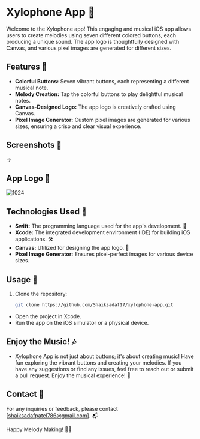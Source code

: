 # Xylophone App 🎵

Welcome to the Xylophone app! This engaging and musical iOS app allows users to create melodies using seven different colored buttons, each producing a unique sound. The app logo is thoughtfully designed with Canvas, and various pixel images are generated for different sizes.

## Features 🌈

- **Colorful Buttons:** Seven vibrant buttons, each representing a different musical note.
- **Melody Creation:** Tap the colorful buttons to play delightful musical notes.
- **Canvas-Designed Logo:** The app logo is creatively crafted using Canvas.
- **Pixel Image Generator:** Custom pixel images are generated for various sizes, ensuring a crisp and clear visual experience.

## Screenshots 📸

->

## App Logo 🎨

![1024](https://github.com/Shaiksadaf17/xylophone1722/assets/121873557/a64ba863-6cba-4ca6-aabe-b6b7a8d9e2dd)



## Technologies Used 🚀

- **Swift:** The programming language used for the app's development. 🦄
- **Xcode:** The integrated development environment (IDE) for building iOS applications. 🛠️
- **Canvas:** Utilized for designing the app logo. 🎨
- **Pixel Image Generator:** Ensures pixel-perfect images for various device sizes.

## Usage 🚀

1. Clone the repository:

   ```bash
   git clone https://github.com/Shaiksadaf17/xylophone-app.git

- Open the project in Xcode.
- Run the app on the iOS simulator or a physical device.

## Enjoy the Music! 🎶

- Xylophone App is not just about buttons; it's about creating music! Have fun exploring the vibrant buttons and creating your melodies. If you have any suggestions or find any issues, feel free to reach out or submit a pull request. Enjoy the musical experience! 🌟

## Contact 📧

For any inquiries or feedback, please contact [shaiksadafpatel786@gmail.com]. 📬

Happy Melody Making! 🎵🎉
